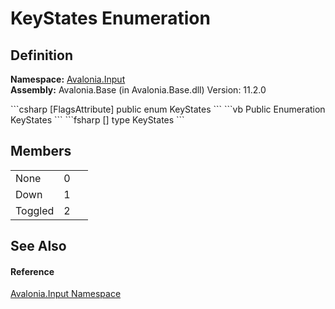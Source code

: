 # KeyStates Enumeration




## Definition
**Namespace:** <a href="N_Avalonia_Input">Avalonia.Input</a>  
**Assembly:** Avalonia.Base (in Avalonia.Base.dll) Version: 11.2.0

<Tabs groupId="api-code-preview">
<TabItem value="csharp" label="C#">
```csharp
[FlagsAttribute]
public enum KeyStates
```
</TabItem>
<TabItem value="vb" label="VB">
```vb
<FlagsAttribute>
Public Enumeration KeyStates
```
</TabItem>
<TabItem value="fsharp" label="F#">
```fsharp
[<FlagsAttribute>]
type KeyStates
```
</TabItem>
</Tabs>



## Members
<table>
<tr>
<td>None</td>
<td>0</td>
<td> </td>
</tr>
<tr>
<td>Down</td>
<td>1</td>
<td> </td>
</tr>
<tr>
<td>Toggled</td>
<td>2</td>
<td> </td>
</tr>
</table>

## See Also


#### Reference
<a href="N_Avalonia_Input">Avalonia.Input Namespace</a>  
